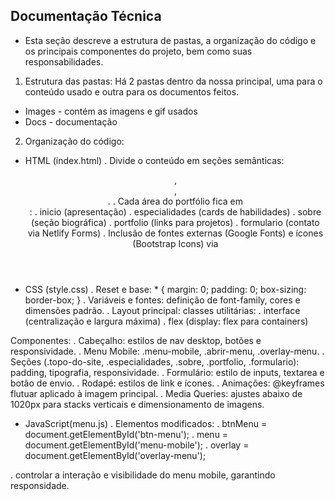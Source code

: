 ## Documentação Técnica

- Esta seção descreve a estrutura de pastas, a organização do código e os 
principais componentes do projeto, bem como suas responsabilidades.

1. Estrutura das pastas:
Há 2 pastas dentro da nossa principal, uma para o conteúdo usado e outra para
os documentos feitos.
- Images - contém as imagens e gif usados
- Docs - documentação

2. Organização do código:
- HTML (index.html)
. Divide o conteúdo em seções semânticas: <header>, <main>, <footer>.
. Cada área do portfólio fica em <section id="...">:
. inicio (apresentação)
. especialidades (cards de habilidades)
. sobre (seção biográfica)
. portfolio (links para projetos)
. formulario (contato via Netlify Forms)
. Inclusão de fontes externas (Google Fonts) e ícones (Bootstrap Icons) via <link>

- CSS (style.css)
. Reset e base: * { margin: 0; padding: 0; box-sizing: border-box; }
. Variáveis e fontes: definição de font-family, cores e dimensões padrão.
. Layout principal: classes utilitárias:
. interface (centralização e largura máxima)
. flex (display: flex para containers)

Componentes:
. Cabeçalho: estilos de nav desktop, botões e responsividade.
. Menu Mobile: .menu-mobile, .abrir-menu, .overlay-menu.
. Seções (.topo-do-site, .especialidades, .sobre, .portfolio, .formulario): padding, tipografia, responsividade.
. Formulário: estilo de inputs, textarea e botão de envio.
. Rodapé: estilos de link e ícones.
. Animações: @keyframes flutuar aplicado à imagem principal.
. Media Queries: ajustes abaixo de 1020px para stacks verticais e dimensionamento de imagens.

- JavaScript(menu.js)
. Elementos modificados:
. btnMenu = document.getElementById('btn-menu');
. menu = document.getElementById('menu-mobile');
. overlay = document.getElementById('overlay-menu');

. controlar a interação e visibilidade do menu mobile, garantindo
responsidade.